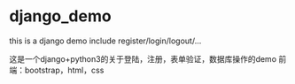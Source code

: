 # django_demo
this is a django demo include register/login/logout/...

这是一个django+python3的关于登陆，注册，表单验证，数据库操作的demo 前端：bootstrap，html，css
